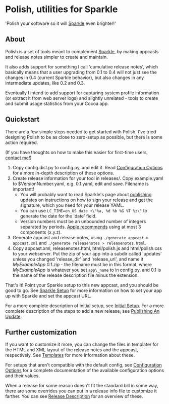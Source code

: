 Polish, utilities for Sparkle
=============================

'Polish your software so it will [Sparkle][0] even brighter!'

About
-----
Polish is a set of tools meant to complement [Sparkle][0], by making appcasts
and release notes simpler to create and maintain.

It also adds support for something I call 'cumulative release notes', which
basically means that a user upgrading from 0.1 to 0.4 will not just see the
changes in 0.4 (current Sparkle behavior), but also changes in any intermediate
updates, like 0.2 and 0.3.

Eventually I intend to add support for capturing system profile information (or
extract it from web server logs) and slightly unrelated - tools to create and
submit usage statistics from your Cocoa app.

Quickstart
----------
There are a few simple steps needed to get started with Polish. I've tried
designing Polish to be as close to zero-setup as possible, but there is some
action required.

(If you have thoughts on how to make this easier for first-time users, 
[contact me][3]!)

1. Copy config.dist.py to config.py, and edit it. Read 
   [Configuration Options][1] for a more in-depth description of these options.
2. Create release information for your tool in releases/. Copy example.yaml to
   $VersionNumber.yaml, e.g. 0.1.yaml, edit and save. Filename is important!
    * You will probably want to read Sparkle's page about [publishing
      updates][2] on instructions on how to sign your release and get the
      signature, which you need for your release YAML.
    * You can use `LC_TIME=en_US date +\"%a, %d %b %G %T %z\"` to generate the
      date for the 'date' field.
    * Version numbers must be an unbounded number of integers separated by
      periods. [Apple recommends][7] using at most 3 components (x.y.z).
3. Generate appcast and release notes, using `./generate appcast > appcast.xml`
   and `./generate releasenotes > releasenotes.html`.
4. Copy appcast.xml, releasenotes.html, html/polish.js and html/polish.css to
   your webserver. Put the zip of your app into a subdir called 'updates' unless
   you changed 'release\_dir' and 'release\_url', and name it *MyExampleApp
   0.1.zip* - the filename must be in this format, where *MyExampleApp* is
   whatever you set `app\_name` to in config.py, and 0.1 is the name of the
   release description file minus the extension.

That's it! Point your Sparkle setup to this new appcast, and you should be good
to go. See [Sparkle Setup][4] for more information on how to set your app up
with Sparkle and set the appcast URL.

For a more complete description of initial setup, see [Initial Setup][8]. For a
more complete description of the steps to add a new release, see 
[Publishing An Update][9].

Further customization
---------------------
If you want to customize it more, you can change the files in template/ for
the HTML and XML layout of the release notes and the appcast, respectively. See
[Templates][5] for more information about these.

For setups that aren't compatible with the default config, see 
[Configuration Options][1] for a complete documentation of the available
configuration options and their values.

When a release for some reason doesn't fit the standard bill in some way, there
are some overrides you can put in a release info file to customize it farther.
You can see [Release Description][6] for an overview of these.

[0]: http://sparkle.andymatuschak.org/
[1]: http://wiki.github.com/jorgenpt/Polish/configuration-options
[2]: http://wiki.github.com/andymatuschak/Sparkle/publishing-an-update
[3]: http://github.com/jorgenpt
[4]: http://wiki.github.com/andymatuschak/Sparkle/
[5]: http://wiki.github.com/jorgenpt/Polish/templates
[6]: http://wiki.github.com/jorgenpt/Polish/release-description
[7]: http://developer.apple.com/mac/library/technotes/tn/tn1132.html
[8]: http://wiki.github.com/jorgenpt/Polish/initial-setup
[9]: http://wiki.github.com/jorgenpt/Polish/publishing-an-update

